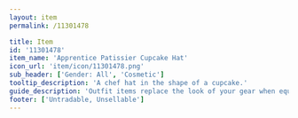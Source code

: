 ```yaml
---
layout: item
permalink: /11301478

title: Item
id: '11301478'
item_name: 'Apprentice Patissier Cupcake Hat'
icon_url: 'item/icon/11301478.png'
sub_header: ['Gender: All', 'Cosmetic']
tooltip_description: 'A chef hat in the shape of a cupcake.'
guide_description: 'Outfit items replace the look of your gear when equipped.'
footer: ['Untradable, Unsellable']
---
```

